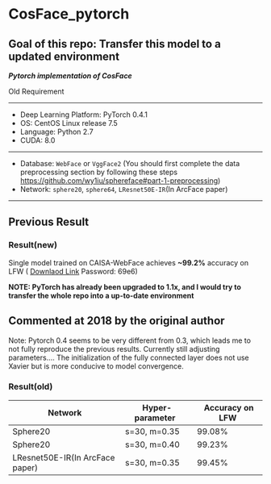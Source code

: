 # CosFace_pytorch


## Goal of this repo: **Transfer this model to a updated environment**

***Pytorch implementation of CosFace***

Old Requirement

------------

- Deep Learning Platform:  PyTorch 0.4.1
- OS:  CentOS Linux release 7.5
- Language:  Python 2.7
- CUDA:  8.0

------------

-  Database:  `WebFace` or `VggFace2` (You should first complete the data preprocessing section by following these steps https://github.com/wy1iu/sphereface#part-1-preprocessing)
- Network:  `sphere20`, `sphere64`, `LResnet50E-IR`(In ArcFace paper)

------------

## Previous Result

### Result(new)

Single model trained on CAISA-WebFace achieves **~99.2%** accuracy on LFW ( [Downlaod Link](https://pan.baidu.com/s/1uOBATynzBTzZwrIKC4kcAA) Password: 69e6)

**NOTE: PyTorch has already been upgraded to 1.1x, and I would try to transfer the whole repo into a up-to-date environment**


Commented at 2018 by the original author
------------
Note: Pytorch 0.4 seems to be very different from 0.3, which leads me to not fully reproduce the previous results. Currently still adjusting parameters....
The initialization of the fully connected layer does not use Xavier but is more conducive to model convergence.


### Result(old)

Network  |  Hyper-parameter  |  Accuracy on LFW
------------- | -------------  |  -------------
Sphere20  | s=30, m=0.35  |  99.08%
Sphere20  | s=30, m=0.40  |  99.23%
LResnet50E-IR(In ArcFace paper)  | s=30, m=0.35  |  99.45%
